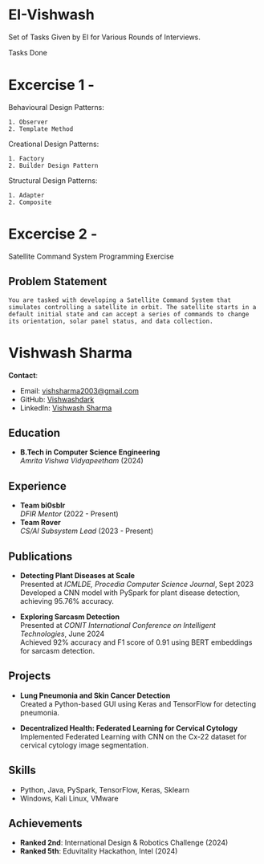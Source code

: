 # EI-Vishwash
Set of Tasks Given by EI for Various Rounds of Interviews.

Tasks Done 

# Excercise 1 - 

Behavioural Design Patterns:
```plaintext
1. Observer
2. Template Method
```
Creational Design Patterns:
```plaintext
1. Factory
2. Builder Design Pattern
```

Structural Design Patterns:
```plaintext
1. Adapter
2. Composite
```

# Excercise 2 -

Satellite Command System Programming Exercise

## Problem Statement

```You are tasked with developing a Satellite Command System that simulates controlling a satellite in orbit. The satellite starts in a default initial state and can accept a series of commands to change its orientation, solar panel status, and data collection.```


# Vishwash Sharma

**Contact**:  
- Email: [vishsharma2003@gmail.com](mailto:vishsharma2003@gmail.com)  
- GitHub: [Vishwashdark](https://github.com/vishwashdark)  
- LinkedIn: [Vishwash Sharma](https://www.linkedin.com/in/vishwash-sharma-b51057212/)  

## Education
- **B.Tech in Computer Science Engineering**  
  *Amrita Vishwa Vidyapeetham* (2024)

## Experience
- **Team bi0sblr**  
  *DFIR Mentor* (2022 - Present)  
- **Team Rover**  
  *CS/AI Subsystem Lead* (2023 - Present)

## Publications
- **Detecting Plant Diseases at Scale**  
  Presented at *ICMLDE, Procedia Computer Science Journal*, Sept 2023  
  Developed a CNN model with PySpark for plant disease detection, achieving 95.76% accuracy.

- **Exploring Sarcasm Detection**  
  Presented at *CONIT International Conference on Intelligent Technologies*, June 2024  
  Achieved 92% accuracy and F1 score of 0.91 using BERT embeddings for sarcasm detection.

## Projects
- **Lung Pneumonia and Skin Cancer Detection**  
  Created a Python-based GUI using Keras and TensorFlow for detecting pneumonia.

- **Decentralized Health: Federated Learning for Cervical Cytology**  
  Implemented Federated Learning with CNN on the Cx-22 dataset for cervical cytology image segmentation.

## Skills
- Python, Java, PySpark, TensorFlow, Keras, Sklearn  
- Windows, Kali Linux, VMware

## Achievements
- **Ranked 2nd**: International Design & Robotics Challenge (2024)  
- **Ranked 5th**: Eduvitality Hackathon, Intel (2024)



